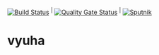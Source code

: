 [![Build Status](https://travis-ci.org/amitnema/vyuha.svg?branch=master)](https://travis-ci.org/amitnema/vyuha) <sup>|</sup>
[![Quality Gate Status](https://sonarcloud.io/api/project_badges/measure?project=org.apn%3Avyuha&metric=alert_status)](https://sonarcloud.io/dashboard?id=org.apn%3Avyuha) <sup>|</sup>
[![Sputnik](https://sputnik.ci/conf/badge)](https://sputnik.ci/app#/builds/amitnema/vyuha)

# vyuha